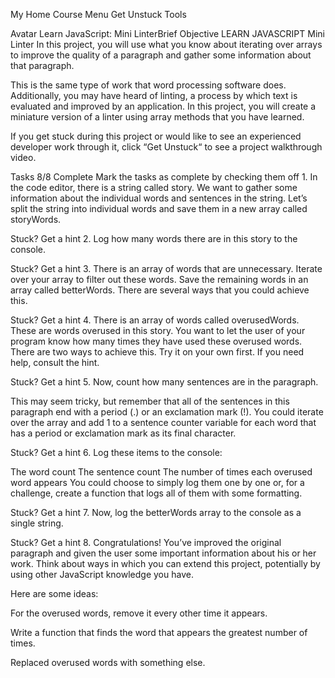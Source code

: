 My Home
Course Menu
Get Unstuck
Tools


Avatar
Learn JavaScript: Mini LinterBrief
Objective
LEARN JAVASCRIPT
Mini Linter
In this project, you will use what you know about iterating over arrays to improve the quality of a paragraph and gather some information about that paragraph.

This is the same type of work that word processing software does. Additionally, you may have heard of linting, a process by which text is evaluated and improved by an application. In this project, you will create a miniature version of a linter using array methods that you have learned.

If you get stuck during this project or would like to see an experienced developer work through it, click “Get Unstuck“ to see a project walkthrough video.

Tasks
8/8 Complete
Mark the tasks as complete by checking them off
1.
In the code editor, there is a string called story. We want to gather some information about the individual words and sentences in the string. Let’s split the string into individual words and save them in a new array called storyWords.


Stuck? Get a hint
2.
Log how many words there are in this story to the console.


Stuck? Get a hint
3.
There is an array of words that are unnecessary. Iterate over your array to filter out these words. Save the remaining words in an array called betterWords. There are several ways that you could achieve this.


Stuck? Get a hint
4.
There is an array of words called overusedWords. These are words overused in this story. You want to let the user of your program know how many times they have used these overused words. There are two ways to achieve this. Try it on your own first. If you need help, consult the hint.


Stuck? Get a hint
5.
Now, count how many sentences are in the paragraph.

This may seem tricky, but remember that all of the sentences in this paragraph end with a period (.) or an exclamation mark (!). You could iterate over the array and add 1 to a sentence counter variable for each word that has a period or exclamation mark as its final character.


Stuck? Get a hint
6.
Log these items to the console:

The word count
The sentence count
The number of times each overused word appears
You could choose to simply log them one by one or, for a challenge, create a function that logs all of them with some formatting.


Stuck? Get a hint
7.
Now, log the betterWords array to the console as a single string.


Stuck? Get a hint
8.
Congratulations! You’ve improved the original paragraph and given the user some important information about his or her work. Think about ways in which you can extend this project, potentially by using other JavaScript knowledge you have.

Here are some ideas:

For the overused words, remove it every other time it appears.

Write a function that finds the word that appears the greatest number of times.

Replaced overused words with something else.